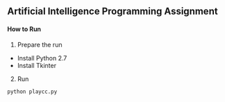 ## Artificial Intelligence Programming Assignment

#### How to Run
1. Prepare the run
* Install Python 2.7
* Install Tkinter 

2. Run
```
python playcc.py
```

